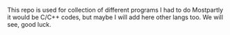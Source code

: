 This repo is used for collection of different programs I had to do
Mostpartly it would be C/C++ codes, but maybe I will add here other langs too.
We will see, good luck.